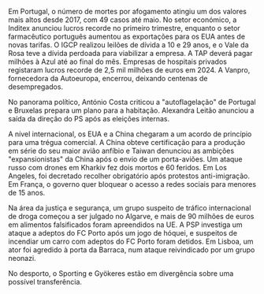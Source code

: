 Em Portugal, o número de mortes por afogamento atingiu um dos valores mais altos desde 2017, com 49 casos até maio. No setor económico, a Inditex anunciou lucros recorde no primeiro trimestre, enquanto o setor farmacêutico português aumentou as exportações para os EUA antes de novas tarifas. O IGCP realizou leilões de dívida a 10 e 29 anos, e o Vale da Rosa teve a dívida perdoada para viabilizar a empresa. A TAP deverá pagar milhões à Azul até ao final do mês. Empresas de hospitais privados registaram lucros recorde de 2,5 mil milhões de euros em 2024. A Vanpro, fornecedora da Autoeuropa, encerrou, deixando centenas de desempregados.

No panorama político, António Costa criticou a "autoflagelação" de Portugal e Bruxelas prepara um plano para a habitação. Alexandra Leitão anunciou a saída da direção do PS após as eleições internas.

A nível internacional, os EUA e a China chegaram a um acordo de princípio para uma trégua comercial. A China obteve certificação para a produção em série do seu maior avião anfíbio e Taiwan denunciou as ambições "expansionistas" da China após o envio de um porta-aviões. Um ataque russo com drones em Kharkiv fez dois mortos e 60 feridos. Em Los Angeles, foi decretado recolher obrigatório após protestos anti-imigração. Em França, o governo quer bloquear o acesso a redes sociais para menores de 15 anos.

Na área da justiça e segurança, um grupo suspeito de tráfico internacional de droga começou a ser julgado no Algarve, e mais de 90 milhões de euros em alimentos falsificados foram apreendidos na UE. A PSP investiga um ataque a adeptos do FC Porto após um jogo de hóquei, e suspeitos de incendiar um carro com adeptos do FC Porto foram detidos. Em Lisboa, um ator foi agredido à porta da Barraca, num ataque reivindicado por um grupo neonazi.

No desporto, o Sporting e Gyökeres estão em divergência sobre uma possível transferência.